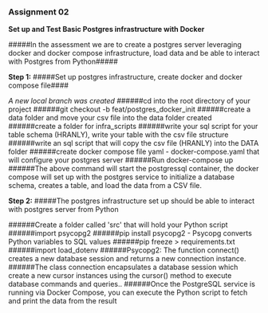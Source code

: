 ### Assignment 02 ###

**Set up and Test Basic Postgres infrastructure with Docker**

#####In the assessment we are to create a postgres server leveraging docker and docker compose infrastructure, load data and be able to interact with Postgres from Python#####

**Step 1:**
#####Set up postgres infrastructure, create docker and docker compose file####

*A new local branch was created*
######cd into the root directory of your project
######git checkout -b feat/postgres_docker_init
######create a data folder and move your csv file into the data folder created
######create a folder for infra_scripts
######write your sql script for your table schema (HRANLY), write your table with the csv file structure
######write an sql script that will copy the csv file (HRANLY) into the DATA folder
######create docker compose file yaml - docker-compose.yaml that will configure your postgres server
######Run docker-compose up
######The above command will start the postgressql container, the docker compose will set up with the postgres service to initialize a database schema, creates a table, and load the data from a CSV file.

**Step 2:**
#####The postgres infrastructure set up should be able to interact with postgres server from Python

######Create a folder called 'src' that will hold your Python script
######import psycopg2
######pip install psycopg2 - Psycopg converts Python variables to SQL values
######pip freeze > requirements.txt
######import load_dotenv 
######Psycopg2: The function connect() creates a new database session and returns a new connection instance.
######The class connection encapsulates a database session which create a new cursor instances using the cursor() method to execute database commands and queries..
######Once the PostgreSQL service is running via Docker Compose, you can execute the Python script to fetch and print the data from the result





